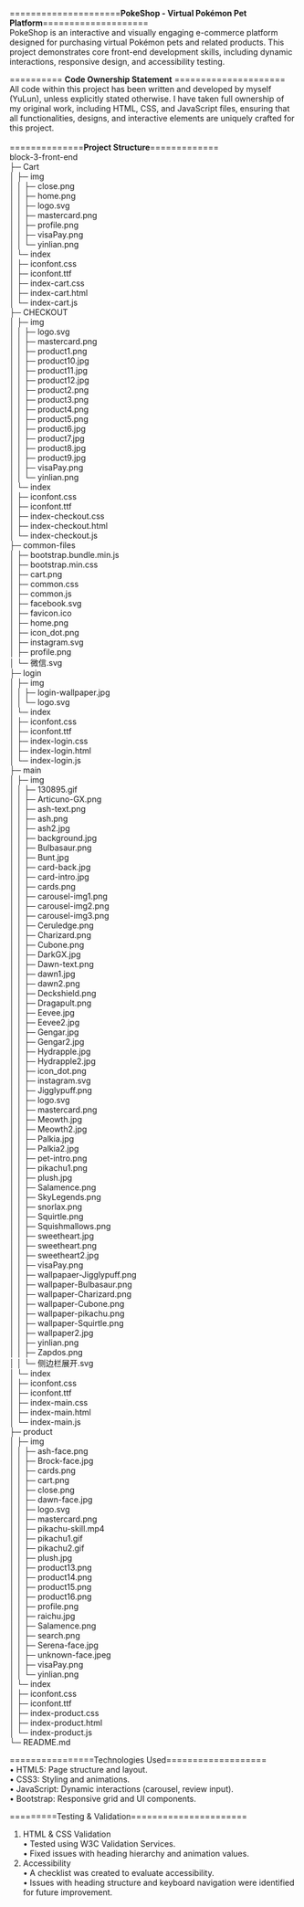=====================**PokeShop - Virtual Pokémon Pet Platform**====================<br>
PokeShop is an interactive and visually engaging e-commerce platform designed for purchasing virtual Pokémon pets and related products. This project demonstrates core front-end development skills, including dynamic interactions, responsive design, and accessibility testing.  

========== **Code Ownership Statement** =====================<br>
All code within this project has been written and developed by myself (YuLun), unless explicitly stated otherwise.
I have taken full ownership of my original work, including HTML, CSS, and JavaScript files, ensuring that all functionalities, designs, and interactive elements are uniquely crafted for this project.                                           
<br>
==============**Project Structure**=============<br>
block-3-front-end                   
├─ Cart                             
│  ├─ img                           
│  │  ├─ close.png                  
│  │  ├─ home.png                   
│  │  ├─ logo.svg                   
│  │  ├─ mastercard.png             
│  │  ├─ profile.png                
│  │  ├─ visaPay.png                
│  │  └─ yinlian.png                
│  └─ index                         
│     ├─ iconfont.css               
│     ├─ iconfont.ttf               
│     ├─ index-cart.css             
│     ├─ index-cart.html            
│     └─ index-cart.js              
├─ CHECKOUT                         
│  ├─ img                           
│  │  ├─ logo.svg                   
│  │  ├─ mastercard.png             
│  │  ├─ product1.png               
│  │  ├─ product10.jpg              
│  │  ├─ product11.jpg              
│  │  ├─ product12.jpg              
│  │  ├─ product2.png               
│  │  ├─ product3.png               
│  │  ├─ product4.png               
│  │  ├─ product5.png               
│  │  ├─ product6.jpg               
│  │  ├─ product7.jpg               
│  │  ├─ product8.jpg               
│  │  ├─ product9.jpg               
│  │  ├─ visaPay.png                
│  │  └─ yinlian.png                
│  └─ index                         
│     ├─ iconfont.css               
│     ├─ iconfont.ttf               
│     ├─ index-checkout.css         
│     ├─ index-checkout.html        
│     └─ index-checkout.js          
├─ common-files                     
│  ├─ bootstrap.bundle.min.js       
│  ├─ bootstrap.min.css             
│  ├─ cart.png                      
│  ├─ common.css                    
│  ├─ common.js                     
│  ├─ facebook.svg                  
│  ├─ favicon.ico                   
│  ├─ home.png                      
│  ├─ icon_dot.png                  
│  ├─ instagram.svg                 
│  ├─ profile.png                   
│  └─ 微信.svg                        
├─ login                            
│  ├─ img                           
│  │  ├─ login-wallpaper.jpg        
│  │  └─ logo.svg                   
│  └─ index                         
│     ├─ iconfont.css               
│     ├─ iconfont.ttf               
│     ├─ index-login.css            
│     ├─ index-login.html           
│     └─ index-login.js             
├─ main                             
│  ├─ img                           
│  │  ├─ 130895.gif                 
│  │  ├─ Articuno-GX.png            
│  │  ├─ ash-text.png               
│  │  ├─ ash.png                    
│  │  ├─ ash2.jpg                   
│  │  ├─ background.jpg             
│  │  ├─ Bulbasaur.png              
│  │  ├─ Bunt.jpg                   
│  │  ├─ card-back.jpg              
│  │  ├─ card-intro.jpg             
│  │  ├─ cards.png                  
│  │  ├─ carousel-img1.png          
│  │  ├─ carousel-img2.png          
│  │  ├─ carousel-img3.png          
│  │  ├─ Ceruledge.png              
│  │  ├─ Charizard.png              
│  │  ├─ Cubone.png                 
│  │  ├─ DarkGX.jpg                 
│  │  ├─ Dawn-text.png              
│  │  ├─ dawn1.jpg                  
│  │  ├─ dawn2.png                  
│  │  ├─ Deckshield.png             
│  │  ├─ Dragapult.png              
│  │  ├─ Eevee.jpg                  
│  │  ├─ Eevee2.jpg                 
│  │  ├─ Gengar.jpg                 
│  │  ├─ Gengar2.jpg                
│  │  ├─ Hydrapple.jpg              
│  │  ├─ Hydrapple2.jpg             
│  │  ├─ icon_dot.png               
│  │  ├─ instagram.svg              
│  │  ├─ Jigglypuff.png             
│  │  ├─ logo.svg                   
│  │  ├─ mastercard.png             
│  │  ├─ Meowth.jpg                 
│  │  ├─ Meowth2.jpg                
│  │  ├─ Palkia.jpg                 
│  │  ├─ Palkia2.jpg                
│  │  ├─ pet-intro.png              
│  │  ├─ pikachu1.png               
│  │  ├─ plush.jpg                  
│  │  ├─ Salamence.png              
│  │  ├─ SkyLegends.png             
│  │  ├─ snorlax.png                
│  │  ├─ Squirtle.png               
│  │  ├─ Squishmallows.png          
│  │  ├─ sweetheart.jpg             
│  │  ├─ sweetheart.png             
│  │  ├─ sweetheart2.jpg            
│  │  ├─ visaPay.png                
│  │  ├─ wallpapaer-Jigglypuff.png  
│  │  ├─ wallpaper-Bulbasaur.png    
│  │  ├─ wallpaper-Charizard.png    
│  │  ├─ wallpaper-Cubone.png       
│  │  ├─ wallpaper-pikachu.png      
│  │  ├─ wallpaper-Squirtle.png     
│  │  ├─ wallpaper2.jpg             
│  │  ├─ yinlian.png                
│  │  ├─ Zapdos.png                 
│  │  └─ 侧边栏展开.svg                  
│  └─ index                         
│     ├─ iconfont.css               
│     ├─ iconfont.ttf               
│     ├─ index-main.css             
│     ├─ index-main.html            
│     └─ index-main.js              
├─ product                          
│  ├─ img                           
│  │  ├─ ash-face.png               
│  │  ├─ Brock-face.jpg             
│  │  ├─ cards.png                  
│  │  ├─ cart.png                   
│  │  ├─ close.png                  
│  │  ├─ dawn-face.jpg              
│  │  ├─ logo.svg                   
│  │  ├─ mastercard.png             
│  │  ├─ pikachu-skill.mp4          
│  │  ├─ pikachu1.gif               
│  │  ├─ pikachu2.gif               
│  │  ├─ plush.jpg                  
│  │  ├─ product13.png              
│  │  ├─ product14.png              
│  │  ├─ product15.png              
│  │  ├─ product16.png              
│  │  ├─ profile.png                
│  │  ├─ raichu.jpg                 
│  │  ├─ Salamence.png              
│  │  ├─ search.png                 
│  │  ├─ Serena-face.jpg            
│  │  ├─ unknown-face.jpeg          
│  │  ├─ visaPay.png                
│  │  └─ yinlian.png                
│  └─ index                         
│     ├─ iconfont.css               
│     ├─ iconfont.ttf               
│     ├─ index-product.css          
│     ├─ index-product.html         
│     └─ index-product.js           
└─ README.md                        
  
================Technologies Used===================<br>
• HTML5: Page structure and layout.<br>
• CSS3: Styling and animations.<br>
• JavaScript: Dynamic interactions (carousel, review input).<br>
• Bootstrap: Responsive grid and UI components.<br>

=========Testing & Validation======================<br>
1. HTML & CSS Validation<br>
• Tested using W3C Validation Services.<br>
• Fixed issues with heading hierarchy and animation values.<br>
2. Accessibility<br>
• A checklist was created to evaluate accessibility.<br>
• Issues with heading structure and keyboard navigation were identified for future improvement.<br>
